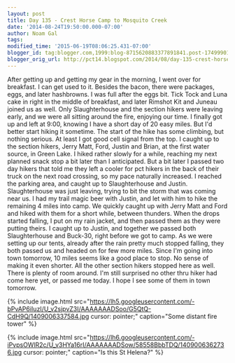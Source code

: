 ```yaml
---
layout: post
title: Day 135 - Crest Horse Camp to Mosquito Creek
date: '2014-08-24T19:50:00.000-07:00'
author: Noam Gal
tags:
modified_time: '2015-06-19T08:06:25.431-07:00'
blogger_id: tag:blogger.com,1999:blog-8715620883377891841.post-1749990166074381937
blogger_orig_url: http://pct14.blogspot.com/2014/08/day-135-crest-horse-camp-to-mosquito.html
---
```


 After getting up and getting my gear in the morning, I went over for breakfast. I can get used to it. Besides the
 bacon, there were packages, eggs, and later hashbrowns. I was full after the eggs bit.
 Tick Tock and Luna cake
 in right in the middle of breakfast, and later Rimshot  Kit and Juneau joined us as well. Only Slaughterhouse
 and the section hikers were leaving early, and we were all sitting around the fire, enjoying our time.
 I
 finally got up and left at 9:00, knowing I have a short day of 20 easy miles. But I'd better start hiking it
 sometime.
 The start of the hike has some climbing, but nothing serious. At least I got good cell signal from
 the top. I caught up to the section hikers, Jerry  Matt, Ford, Justin and Brian, at the first water source, in
 Green Lake.
 I hiked rather slowly for a while, reaching my next planned snack stop a bit later than I
 anticipated. But a bit later I passed two day hikers that told me they left a cooler for pct hikers in the back of
 their truck on the next road crossing, so my pace naturally increased.
 I reached the parking area, and caught
 up to Slaughterhouse and Justin. Slaughterhouse was just leaving, trying to bit the storm that was coming near us. I
 had my trail magic beer with Justin, and let with him to hike the remaining 4 miles into camp.
 We quickly
 caught up with Jerry  Matt and Ford and hiked with them for a short while, between thunders. When the drops
 started falling, I put on my rain jacket, and then passed them as they were putting theirs. I caught up to Justin,
 and together we passed both Slaughterhouse and Buck-30, right before we got to camp.
 As we were setting up our
 tents, already after the rain pretty much stopped falling, they both passed us and headed on for few more miles.
 Since I'm going into town tomorrow, 10 miles seems like a good place to stop. No sense of making it even
 shorter.
 All the other section hikers stopped here as well. There is plenty of room around. I'm still surprised
 no other thru hiker had come here yet, or passed me today. I hope I see some of them in town tomorrow.


{% include image.html src="https://lh5.googleusercontent.com/-bPvAP6iIuzI/U_v2sjpvZ3I/AAAAAAADSoo/G5QtQ-CdH9Q/1409006337584.jpg cursor: pointer;" caption="Some distant fire tower" %}


{% include image.html src="https://lh6.googleusercontent.com/-iPvpsOWlR2c/U_v3HYa16rI/AAAAAAADSow/58558BbbTDQ/1409006362736.jpg cursor: pointer;" caption="Is this St Helena?" %}

